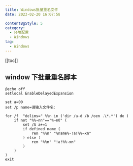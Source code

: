 ```yaml
---
title: Windows批量重名文件
date: 2023-02-20 16:07:58

contentBgStyle: 5
category: 
  - 环境配置
  - Windows
tag: 
  - Windows
---
```


<!-- more -->

[[toc]]

## window 下批量重名脚本

```shell script
@echo off
setlocal EnableDelayedExpansion

set a=00
set /p name=请输入文件名:

for /f  "delims=" %%n in ('dir /a-d /b /oen .\*.*') do (
	if not "%%~nn"=="%~n0" (
		set /A a+=1
		if defined name (
			ren "%%n" "%name%-!a!%%~xn"
		) else (
			ren "%%n" "!a!%%~xn"
		)
	)
)
exit
```
